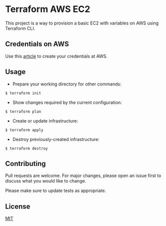 # Terraform AWS EC2

This project is a way to provision a basic EC2 with variables on AWS using Terraform CLI.

## Credentials on AWS

Use this [article](https://amaurybsouza.medium.com/terraform-e364f5d31570) to create your credentials at AWS.

## Usage

- Prepare your working directory for other commands:

```hcl
$ terraform init
```
- Show changes required by the current configuration:

```hcl
$ terraform plan
```

- Create or update infrastructure:

```hcl
$ terraform apply
```

- Destroy previously-created infrastructure:

```hcl
$ terraform destroy
```

## Contributing
Pull requests are welcome. For major changes, please open an issue first to discuss what you would like to change.

Please make sure to update tests as appropriate.

## License
[MIT](https://choosealicense.com/licenses/mit/)
